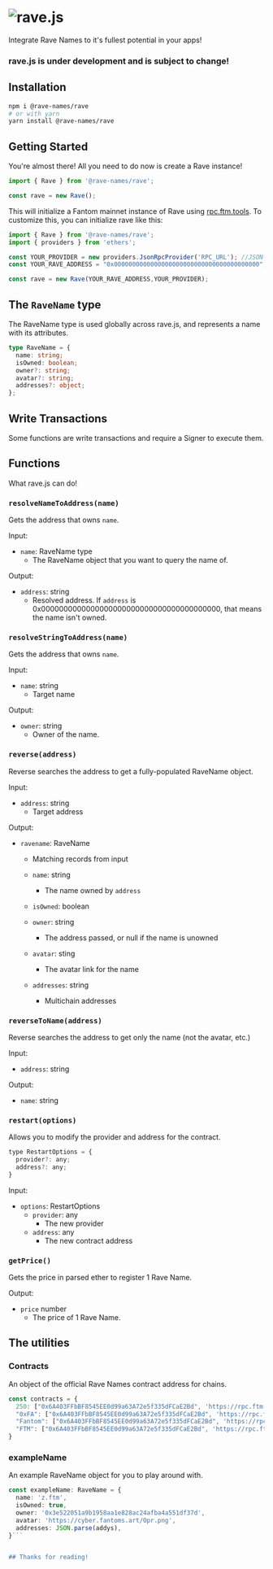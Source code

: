 # ![rave.js](https://fns-old.fantoms.art/rave.js.png)

Integrate Rave Names to it's fullest potential in your apps!

### rave.js is under development and is subject to change!

## Installation

```sh
npm i @rave-names/rave
# or with yarn
yarn install @rave-names/rave
```

## Getting Started

You're almost there! All you need to do now is create a Rave instance!

```js
import { Rave } from '@rave-names/rave';

const rave = new Rave();
```

This will initialize a Fantom mainnet instance of Rave using [rpc.ftm.tools](https://rpc.ftm.tools). To customize this, you can initialize rave like this:

```js
import { Rave } from '@rave-names/rave';
import { providers } from 'ethers';

const YOUR_PROVIDER = new providers.JsonRpcProvider('RPC_URL'); //JSON-RPC provider
const YOUR_RAVE_ADDRESS = "0x0000000000000000000000000000000000000000"; //Rave Names contract address

const rave = new Rave(YOUR_RAVE_ADDRESS,YOUR_PROVIDER);
```

## The `RaveName` type
The RaveName type is used globally across rave.js, and represents a name with its attributes.
```ts
type RaveName = {
  name: string;
  isOwned: boolean;
  owner?: string;
  avatar?: string;
  addresses?: object;
};
```

## Write Transactions

Some functions are write transactions and require a Signer to execute them.

## Functions
What rave.js can do!

### `resolveNameToAddress(name)`

Gets the address that owns `name`.

Input:

- `name`: RaveName type
  - The RaveName object that you want to query the name of.

Output:

- `address`: string
  - Resolved address. If `address` is 0x0000000000000000000000000000000000000000, that means the name isn't owned.

### `resolveStringToAddress(name)`

Gets the address that owns `name`.

Input:

- `name`: string
  - Target name

Output:

- `owner`: string
  - Owner of the name.

### `reverse(address)`

Reverse searches the address to get a fully-populated RaveName object.

Input:

- `address`: string
  - Target address

Output:

- `ravename`: RaveName
  - Matching records from input
  - `name`: string
    - The name owned by `address`
  - `isOwned`: boolean

  - `owner`: string
    - The address passed, or null if the name is unowned
  - `avatar`: sting
    - The avatar link for the name
  - `addresses`: string
    - Multichain addresses

### `reverseToName(address)`

Reverse searches the address to get only the name (not the avatar, etc.)

Input:

- `address`: string

Output:

- `name`: string

### `restart(options)`

Allows you to modify the provider and address for the contract.

```js
type RestartOptions = {
  provider?: any;
  address?: any;
}
```

Input:

- `options`: RestartOptions
  - `provider`: any
    - The new provider
  - `address`: any
    - The new contract address


### `getPrice()`

Gets the price in parsed ether to register 1 Rave Name.

Output:

- `price` number
  - The price of 1 Rave Name.

## The utilities

### Contracts
An object of the official Rave Names contract address for chains.
```ts
const contracts = {
  250: ["0x6A403FFbBF8545EE0d99a63A72e5f335dFCaE2Bd", 'https://rpc.ftm.tools'],
  "0xFA": ["0x6A403FFbBF8545EE0d99a63A72e5f335dFCaE2Bd", 'https://rpc.ftm.tools'],
  "Fantom": ["0x6A403FFbBF8545EE0d99a63A72e5f335dFCaE2Bd", 'https://rpc.ftm.tools'],
  "FTM": ["0x6A403FFbBF8545EE0d99a63A72e5f335dFCaE2Bd", 'https://rpc.ftm.tools'],
}
```

### exampleName
An example RaveName object for you to play around with.

```ts
const exampleName: RaveName = {
  name: 'z.ftm',
  isOwned: true,
  owner: '0x3e522051a9b1958aa1e828ac24afba4a551df37d',
  avatar: 'https://cyber.fantoms.art/Opr.png',
  addresses: JSON.parse(addys),
}```


## Thanks for reading!
